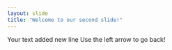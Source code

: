 ```yaml
---
layout: slide
title: "Welcome to our second slide!"
---
```

Your text added new line
Use the left arrow to go back!
